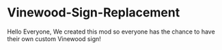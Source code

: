 # Vinewood-Sign-Replacement
Hello Everyone,  We created this mod so everyone has the chance to have their own custom Vinewood sign!
